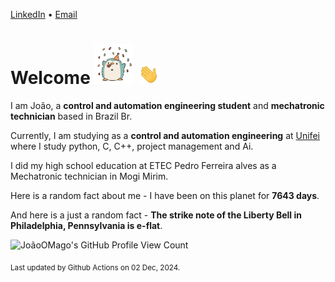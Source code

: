 [LinkedIn](https://www.linkedin.com/in/joão-pedro-gozzoli-b95641301/) &bull;
[Email](joaopedrogozzoli@gmail.com)

# Welcome <img src="happy.gif" height="64px" /> <img src="wave.gif" height="32px" />

I am João, a  **control and automation engineering student** and **mechatronic technician** based in Brazil Br.

Currently, I am studying as a **control and automation engineering** at [Unifei](https://unifei.edu.br) where I study python, C, C++, project management and Ai.

I did my high school education at ETEC Pedro Ferreira alves as a Mechatronic technician in Mogi Mirim.

Here is a random fact about me - I have been on this planet for **7643 days**.

And here is a just a random fact -  **The strike note of the Liberty Bell in Philadelphia, Pennsylvania is e-flat**.

![JoãoOMago's GitHub Profile View Count](https://komarev.com/ghpvc/?username=JoaoOMago)

<sub>Last updated by Github Actions on 02 Dec, 2024.</sub>
